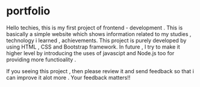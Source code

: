 # portfolio

Hello techies, this is my first project of frontend - development .
This is basically a simple website which shows information related to my studies , technology i learned , achievements.
This project is purely developed by using HTML , CSS and Bootstrap framework.
In future , I try to make it higher level by introducing the uses of javascipt and Node.js too for providing more functioality .

If you seeing this project , then please review it and send feedback so that i can improve it alot more .
Your feedback matters!!
